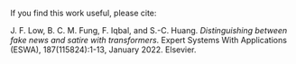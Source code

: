 If you find this work useful, please cite:

J. F. Low, B. C. M. Fung, F. Iqbal, and S.-C. Huang. *Distinguishing between fake news and satire with transformers*. Expert Systems With Applications (ESWA), 187(115824):1-13, January 2022. Elsevier.
